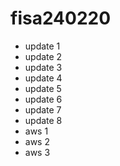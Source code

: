 # fisa240220
- update 1
- update 2
- update 3
- update 4
- update 5
- update 6
- update 7
- update 8
- aws 1
- aws 2
- aws 3
